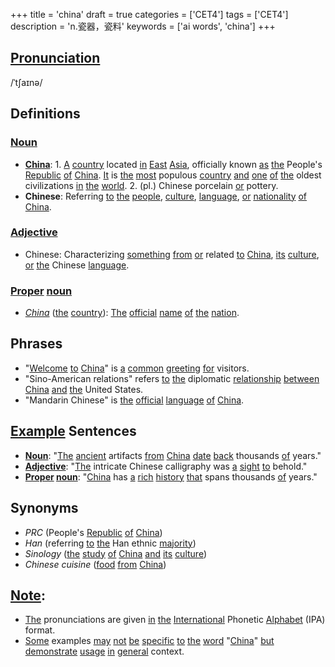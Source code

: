 +++
title = 'china'
draft = true
categories = ['CET4']
tags = ['CET4']
description = 'n.瓷器，瓷料'
keywords = ['ai words', 'china']
+++

## [Pronunciation](/post/pronunciation/)
/ˈtʃaɪnə/

## Definitions
### [Noun](/post/noun/)
- **[China](/post/china/)**: 1. [A](/post/a/) [country](/post/country/) located [in](/post/in/) [East](/post/east/) [Asia](/post/asia/), officially known [as](/post/as/) [the](/post/the/) People's [Republic](/post/republic/) [of](/post/of/) [China](/post/china/). [It](/post/it/) is [the](/post/the/) [most](/post/most/) populous [country](/post/country/) [and](/post/and/) [one](/post/one/) [of](/post/of/) [the](/post/the/) oldest civilizations [in](/post/in/) [the](/post/the/) [world](/post/world/). 2. (pl.) Chinese porcelain [or](/post/or/) pottery.
- **Chinese**: Referring [to](/post/to/) [the](/post/the/) [people](/post/people/), [culture](/post/culture/), [language](/post/language/), [or](/post/or/) [nationality](/post/nationality/) [of](/post/of/) [China](/post/china/).

### [Adjective](/post/adjective/)
- Chinese: Characterizing [something](/post/something/) [from](/post/from/) [or](/post/or/) related [to](/post/to/) [China](/post/china/), [its](/post/its/) [culture](/post/culture/), [or](/post/or/) [the](/post/the/) Chinese [language](/post/language/).

### [Proper](/post/proper/) [noun](/post/noun/)
- *[China](/post/china/)* ([the](/post/the/) [country](/post/country/)): [The](/post/the/) [official](/post/official/) [name](/post/name/) [of](/post/of/) [the](/post/the/) [nation](/post/nation/).

## Phrases
- "[Welcome](/post/welcome/) [to](/post/to/) [China](/post/china/)" is [a](/post/a/) [common](/post/common/) [greeting](/post/greeting/) [for](/post/for/) visitors.
- "Sino-American relations" refers [to](/post/to/) [the](/post/the/) diplomatic [relationship](/post/relationship/) [between](/post/between/) [China](/post/china/) [and](/post/and/) [the](/post/the/) United States.
- "Mandarin Chinese" is [the](/post/the/) [official](/post/official/) [language](/post/language/) [of](/post/of/) [China](/post/china/).

## [Example](/post/example/) Sentences
- **[Noun](/post/noun/)**: "[The](/post/the/) [ancient](/post/ancient/) artifacts [from](/post/from/) [China](/post/china/) [date](/post/date/) [back](/post/back/) thousands [of](/post/of/) years."
- **[Adjective](/post/adjective/)**: "[The](/post/the/) intricate Chinese calligraphy was [a](/post/a/) [sight](/post/sight/) [to](/post/to/) behold."
- **[Proper](/post/proper/) [noun](/post/noun/)**: "[China](/post/china/) has [a](/post/a/) [rich](/post/rich/) [history](/post/history/) [that](/post/that/) spans thousands [of](/post/of/) years."

## Synonyms
- *PRC* (People's [Republic](/post/republic/) [of](/post/of/) [China](/post/china/))
- *Han* (referring [to](/post/to/) [the](/post/the/) Han ethnic [majority](/post/majority/))
- *Sinology* ([the](/post/the/) [study](/post/study/) [of](/post/of/) [China](/post/china/) [and](/post/and/) [its](/post/its/) [culture](/post/culture/))
- *Chinese cuisine* ([food](/post/food/) [from](/post/from/) [China](/post/china/))

## [Note](/post/note/): 
- [The](/post/the/) pronunciations are given [in](/post/in/) [the](/post/the/) [International](/post/international/) Phonetic [Alphabet](/post/alphabet/) (IPA) format.
- [Some](/post/some/) examples [may](/post/may/) [not](/post/not/) [be](/post/be/) [specific](/post/specific/) [to](/post/to/) [the](/post/the/) [word](/post/word/) "[China](/post/china/)" [but](/post/but/) [demonstrate](/post/demonstrate/) [usage](/post/usage/) [in](/post/in/) [general](/post/general/) context.
